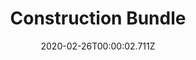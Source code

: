 ---
templateKey: blog-post
featuredpost: false
date: 2020-02-26T00:00:02.711Z
featuredimage: /img/Construction_Bundle.png
title: Construction Bundle
description: Craft Room
reward: Charcoal Kiln (1)
tags:
  - Wood (99)
  - Wood (99)
  - Stone (99)
  - Hardwood (10)
  - Charcoal Kiln (1)
  - bundles
---
